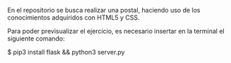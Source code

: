 
En el repositorio se busca realizar una postal, haciendo uso de los conocimientos adquiridos con HTML5 y CSS.


Para poder previsualizar el ejercicio, es necesario insertar en la terminal el siguiente comando:

$ pip3 install flask && python3 server.py